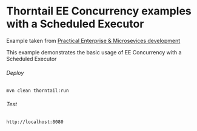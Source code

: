 Thorntail EE Concurrency examples with a Scheduled Executor 
=====================================
Example taken from [Practical Enterprise & Microsevices development](http://www.itbuzzpress.com/ebooks/java-ee-7-development-on-wildfly.html)

This example demonstrates the basic usage of EE Concurrency with a Scheduled Executor 

###### Deploy
```shell
mvn clean thorntail:run
```
###### Test
```shell
http://localhost:8080 
```
 
 
